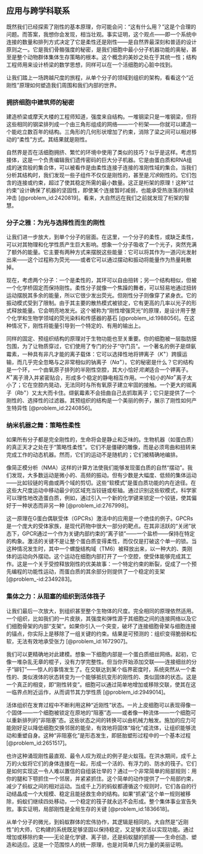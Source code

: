 ## 应用与跨学科联系

既然我们已经探索了刚性的基本原理，你可能会问：“这有什么用？”这是个合理的问题。而答案，我想你会发现，相当壮观。事实证明，这个观点——即一个系统中连接的数量和排列方式决定了它是柔性还是刚性——是自然界最深刻和普适的设计原则之一。它是我们骨骼强度的秘密，是我们细胞中最小分子机器功能的奥秘，甚至是整个动物群体集体生存策略的根本。这个概念的美妙之处在于其统一性；结构工程师用来设计桥梁的数学思想，同样可以在一个活细胞的心脏中找到。

让我们踏上一场跨越尺度的旅程，从单个分子的领域到组织的架构，看看这个“近刚性”原理如何塑造我们周围和我们内部的世界。

### 拥挤细胞中建筑师的秘密

建造桥梁或摩天大楼的工程师知道，强度来自结构。一堆钢梁只是一堆钢梁，但将这些相同的钢梁排列成一个由三角形组成的网络——一个桁架——你就可以建造一个能屹立数百年的结构。三角形的几何形状增加了约束，消除了梁之间可以相对移动的“柔性”方式。其结果就是刚性。

自然界是否在活细胞拥挤、繁忙的环境中使用了类似的技巧？似乎是这样。考虑剪接体，这是一个负责编辑我们遗传密码的巨大分子机器。它是由蛋白质和RNA组成的迷宫般的集合体，可以被看作是由柔性连接子连接的准刚性域的集合。当我们分析其结构时，我们发现一些子组件不仅仅是刚性的，甚至是*冗余*刚性的。它们包含的连接或约束，超过了使其稳定所需的最小数量。这正是桁架的原理！这种“过约束”设计确保了机器的坚固性，即使某个连接暂时减弱，也能承受热涨落的持续冲击 [@problem_id:2420819]。看来，大自然远在我们之前就发现了桁架的智慧。

### 分子之雅：为光与选择性而生的刚性

让我们进一步放大，到单个分子的层面。在这里，一个分子的柔性，或缺乏柔性，可以对其物理和化学性质产生巨大影响。想象一个分子吸收了一个光子，突然充满了额外的能量。它主要有两种方式来摆脱这些能量：它可以将其作为一道闪光发射出来——这个过程称为荧光——或者它可以通过摆动和振动将能量作为热量耗散掉。

现在，考虑两个分子：一个是柔性的，其环可以自由扭转；另一个结构相似，但被一个化学桥固定而保持刚性。柔性分子就像一个焦躁的舞者，可以轻易地通过扭转运动摆脱其多余的能量，所以它很少发出荧光。但刚性分子则像穿了紧身衣。它的振动模式受到了限制。由于其主要的散热模式被锁定，它有更高的几率以光子的形式释放能量。它会明亮地发光。这个被称为“刚性增强荧光”的原理，是设计用于整个化学和生物学领域的荧光染料和传感器的基石 [@problem_id:1988056]。在这种情况下，刚性将能量引导到一个特定的、有用的输出上。

同样的固定、预组织结构的原理对于生物功能也至关重要。你的细胞被一层脂肪膜包围，为了让物质穿过，它们使用了专门的分子“守门员”。一个著名的例子是缬氨霉素，一种具有非凡才能的离子载体：它可以选择性地将钾离子（$K^+$）跨膜运输，而几乎完全忽略与之非常相似的钠离子（$Na^+$）。它的秘密是什么？它的结构是一个环，一个由氧原子排列的半刚性空腔，其大小恰好*完美*适合一个钾离子。$K^+$离子滑入并紧密贴合，形成多个稳定的静电相互作用。一个较小的$Na^+$离子太小了；它在空腔内晃动，无法同时与所有氧原子建立牢固的接触。一个更大的铷离子（$Rb^+$）又太大而卡住。缬氨霉素不会扭曲自己去抓取离子；它只是提供了一个刚性的、选择性的过滤器。其预组织的结构是一个美丽的例子，展示了刚性如何产生特异性 [@problem_id:2240856]。

### 纳米机器之舞：策略性柔性

如果所有分子都是完全刚性的，生命将会是静止和乏味的。生物机器（如蛋白质）的真正天才之处在于“策略性柔性”。它们不是僵硬的雕像，而是必须弯曲和扭转来完成工作的动态机器。然而，它们的运动不是随机的；它们被精确地编排。

像简正模分析（NMA）这样的计算方法使我们能够发现蛋白质的自然“摆动”。我们发现，大多数运动是微小的、高频的振动。但有少数是大幅度、低频的集体运动——比如铰链的弯曲或两个域的剪切。这些“软模式”是蛋白质功能的内在途径。在这些大尺度运动中移动最少的区域充当铰链或枢轴。通过识别这些软模式，科学家可以理性地改造蛋白质，例如，通过引入一个新的化学键来锁定一个铰链，使其偏好于一种状态而非另一种 [@problem_id:2767998]。

这一原理在G蛋白偶联受体（GPCRs）激活中的应用是一个绝佳的例子。GPCRs是一个庞大的受体家族，是现代药物中很大一部分的靶点。在其非活跃的“关闭”状态下，GPCR通过一个作为关键内部约束的“离子锁”——一个盐桥——保持在特定的构象。激活的关键不是让整个蛋白质变得柔性，而仅仅是打破这个单一的锁。当这种情况发生时，其中一个螺旋结构域（TM6）被释放出来，以一种大的、类刚体的运动向外摆动。这个运动在细胞内部打开了一个空腔，使受体能够完成其工作。这是一个关于受控释放刚性的优美故事：一个特定约束的断裂，促成了一个预先编程的功能性运动，而蛋白质的其余部分则提供了一个稳定的支架 [@problem_-id:2349283]。

### 集体之力：从阻塞的组织到活体筏子

让我们最后一次放大，到组织甚至整个生物体的尺度。完全相同的原理依然适用。一个组织，比如我们的一片皮肤，其强度和弹性源于其细胞之间的连接网络以及它们细胞骨架的内部“支架”。如果你引入一个突变，破坏了连接细胞骨架与细胞连接的锚点，你实际上是移除了一组关键的约束。结果是可预测的：组织变得脆弱和松软，无法有效地承受张力 [@problem_id:1672907]。

我们可以更精确地对此建模。想象一下细胞内部是一个蛋白质细丝网络。起初，它像一堆杂乱无章的棍子，没有力学完整性。但当你开始添加交联——连接细丝的分子“铆钉”——惊人的事情发生了。在交联达到某个临界密度时，系统突然从一个柔性的、类似液体的状态转变为一个能够抵抗变形的刚性的、类似固体的状态。这是一个真正的相变，即“刚性转变”。细胞可以通过简单地增加或移除交联，使其在这一临界点附近运作，从而调节其力学性质 [@problem_id:2949014]。

活体组织在发育过程中不断利用这种“近刚性”状态。一片上皮细胞可以表现得像一个固体——一个细胞被锁定在原地的“阻塞”态——或者像一种流体——一个细胞可以重新排列的“非阻塞”态。这些状态之间的转换可以由机械力触发。施加的应力可能刚好足以降低细胞交换邻居的能垒，有效地将固体“熔化”成流体，让组织能够流动和重塑自身。这种“非阻塞化”是形态发生，即胚胎塑形过程中的一个基本过程 [@problem_id:2651517]。

也许这种涌现刚性最直观、最令人叹为观止的例子是火蚁筏。在洪水期间，成千上万的火蚁将它们的身体连接在一起，形成一个活的、有浮力的、防水的筏子。它们是如何实现这一令人难以置信的自组装壮举的？通过一个非常简单的局部规则：用你的腿和下颚抓住一个邻居，并紧紧抓住。这个简单的动作提供了一个局部约束，减少了蚂蚁之间的相对运动。当成千上万的蚂蚁都遵循这个规则时，它们各自的行动结晶成一个大规模、稳定且能拯救生命的结构。如果“抓紧”这个单一规则被移除，蚂蚁们继续四处移动，一个稳定的筏子就永远不会形成。整个集体事业宣告失败。事实证明，局部刚性是全局生存的关键 [@problem_id:1836618]。

从单个分子的微光，到蚂蚁群体的宏伟协作，其逻辑是相同的。大自然是“近刚性”的大师，它构建的系统既足够坚固以保持稳定，又足够灵活以实现功能。通过增加或移除约束——无论是化学键、离子锁，还是蚂蚁腿的抓握——生命创造、塑造和适应。这是一个范围惊人的统一原理，也是对简单几何力量的美丽证明。